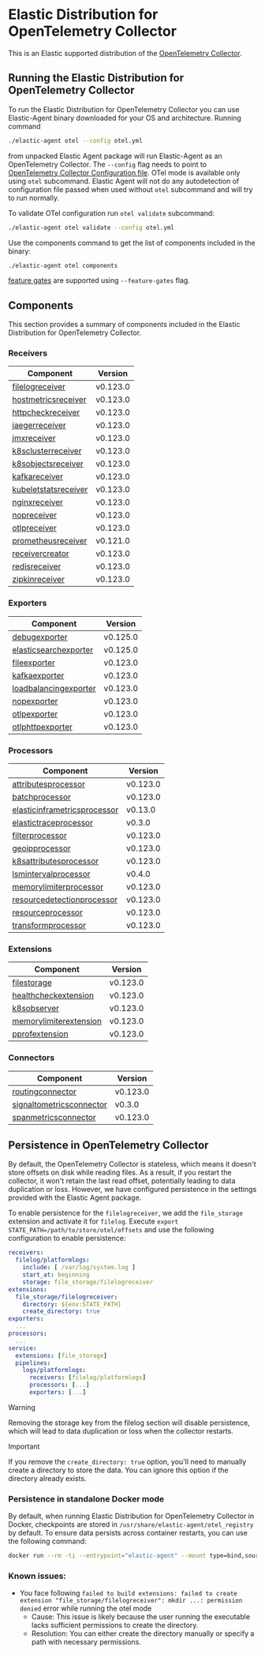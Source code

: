 # Elastic Distribution for OpenTelemetry Collector

This is an Elastic supported distribution of the [OpenTelemetry Collector](https://github.com/open-telemetry/opentelemetry-collector).

## Running the Elastic Distribution for OpenTelemetry Collector

To run the Elastic Distribution for OpenTelemetry Collector you can use Elastic-Agent binary downloaded for your OS and architecture.
Running command

```bash
./elastic-agent otel --config otel.yml
```

from unpacked Elastic Agent package will run Elastic-Agent as an OpenTelemetry Collector. The `--config` flag needs to point to [OpenTelemetry Collector Configuration file](https://opentelemetry.io/docs/collector/configuration/). OTel mode is available only using `otel` subcommand. Elastic Agent will not do any autodetection of configuration file passed when used without `otel` subcommand and will try to run normally.

To validate OTel configuration run `otel validate` subcommand:

```bash
./elastic-agent otel validate --config otel.yml
```

Use the components command to get the list of components included in the binary:

```bash
./elastic-agent otel components
```

[feature gates](https://github.com/open-telemetry/opentelemetry-collector/blob/main/featuregate/README.md#controlling-gates) are supported using `--feature-gates` flag.

## Components

This section provides a summary of components included in the Elastic Distribution for OpenTelemetry Collector.

### Receivers

| Component | Version |
|---|---|
| [filelogreceiver](https://github.com/open-telemetry/opentelemetry-collector-contrib/blob/receiver/filelogreceiver/v0.123.0/receiver/filelogreceiver/README.md) | v0.123.0 |
| [hostmetricsreceiver](https://github.com/open-telemetry/opentelemetry-collector-contrib/blob/receiver/hostmetricsreceiver/v0.123.0/receiver/hostmetricsreceiver/README.md) | v0.123.0 |
| [httpcheckreceiver](https://github.com/open-telemetry/opentelemetry-collector-contrib/blob/receiver/httpcheckreceiver/v0.123.0/receiver/httpcheckreceiver/README.md) | v0.123.0 |
| [jaegerreceiver](https://github.com/open-telemetry/opentelemetry-collector-contrib/blob/receiver/jaegerreceiver/v0.123.0/receiver/jaegerreceiver/README.md) | v0.123.0 |
| [jmxreceiver](https://github.com/open-telemetry/opentelemetry-collector-contrib/blob/receiver/jmxreceiver/v0.123.0/receiver/jmxreceiver/README.md) | v0.123.0 |
| [k8sclusterreceiver](https://github.com/open-telemetry/opentelemetry-collector-contrib/blob/receiver/k8sclusterreceiver/v0.123.0/receiver/k8sclusterreceiver/README.md) | v0.123.0 |
| [k8sobjectsreceiver](https://github.com/open-telemetry/opentelemetry-collector-contrib/blob/receiver/k8sobjectsreceiver/v0.123.0/receiver/k8sobjectsreceiver/README.md) | v0.123.0 |
| [kafkareceiver](https://github.com/open-telemetry/opentelemetry-collector-contrib/blob/receiver/kafkareceiver/v0.123.0/receiver/kafkareceiver/README.md) | v0.123.0 |
| [kubeletstatsreceiver](https://github.com/open-telemetry/opentelemetry-collector-contrib/blob/receiver/kubeletstatsreceiver/v0.123.0/receiver/kubeletstatsreceiver/README.md) | v0.123.0 |
| [nginxreceiver](https://github.com/open-telemetry/opentelemetry-collector-contrib/blob/receiver/nginxreceiver/v0.123.0/receiver/nginxreceiver/README.md) | v0.123.0 |
| [nopreceiver](https://github.com/open-telemetry/opentelemetry-collector/blob/receiver/nopreceiver/v0.123.0/receiver/nopreceiver/README.md) | v0.123.0 |
| [otlpreceiver](https://github.com/open-telemetry/opentelemetry-collector/blob/receiver/otlpreceiver/v0.123.0/receiver/otlpreceiver/README.md) | v0.123.0 |
| [prometheusreceiver](https://github.com/open-telemetry/opentelemetry-collector-contrib/blob/receiver/prometheusreceiver/v0.121.0/receiver/prometheusreceiver/README.md) | v0.121.0 |
| [receivercreator](https://github.com/open-telemetry/opentelemetry-collector-contrib/blob/receiver/receivercreator/v0.123.0/receiver/receivercreator/README.md) | v0.123.0 |
| [redisreceiver](https://github.com/open-telemetry/opentelemetry-collector-contrib/blob/receiver/redisreceiver/v0.123.0/receiver/redisreceiver/README.md) | v0.123.0 |
| [zipkinreceiver](https://github.com/open-telemetry/opentelemetry-collector-contrib/blob/receiver/zipkinreceiver/v0.123.0/receiver/zipkinreceiver/README.md) | v0.123.0 |

### Exporters

| Component | Version |
|---|---|
| [debugexporter](https://github.com/open-telemetry/opentelemetry-collector/blob/exporter/debugexporter/v0.125.0/exporter/debugexporter/README.md) | v0.125.0 |
| [elasticsearchexporter](https://github.com/open-telemetry/opentelemetry-collector-contrib/blob/exporter/elasticsearchexporter/v0.125.0/exporter/elasticsearchexporter/README.md) | v0.125.0 |
| [fileexporter](https://github.com/open-telemetry/opentelemetry-collector-contrib/blob/exporter/fileexporter/v0.123.0/exporter/fileexporter/README.md) | v0.123.0 |
| [kafkaexporter](https://github.com/open-telemetry/opentelemetry-collector-contrib/blob/exporter/kafkaexporter/v0.123.0/exporter/kafkaexporter/README.md) | v0.123.0 |
| [loadbalancingexporter](https://github.com/open-telemetry/opentelemetry-collector-contrib/blob/exporter/loadbalancingexporter/v0.123.0/exporter/loadbalancingexporter/README.md) | v0.123.0 |
| [nopexporter](https://github.com/open-telemetry/opentelemetry-collector/blob/exporter/nopexporter/v0.123.0/exporter/nopexporter/README.md) | v0.123.0 |
| [otlpexporter](https://github.com/open-telemetry/opentelemetry-collector/blob/exporter/otlpexporter/v0.123.0/exporter/otlpexporter/README.md) | v0.123.0 |
| [otlphttpexporter](https://github.com/open-telemetry/opentelemetry-collector/blob/exporter/otlphttpexporter/v0.123.0/exporter/otlphttpexporter/README.md) | v0.123.0 |

### Processors

| Component | Version |
|---|---|
| [attributesprocessor](https://github.com/open-telemetry/opentelemetry-collector-contrib/blob/processor/attributesprocessor/v0.123.0/processor/attributesprocessor/README.md) | v0.123.0 |
| [batchprocessor](https://github.com/open-telemetry/opentelemetry-collector/blob/processor/batchprocessor/v0.123.0/processor/batchprocessor/README.md) | v0.123.0 |
| [elasticinframetricsprocessor](https://github.com/elastic/opentelemetry-collector-components/blob/processor/elasticinframetricsprocessor/v0.13.0/processor/elasticinframetricsprocessor/README.md) | v0.13.0 |
| [elastictraceprocessor](https://github.com/elastic/opentelemetry-collector-components/blob/processor/elastictraceprocessor/v0.3.0/processor/elastictraceprocessor/README.md) | v0.3.0 |
| [filterprocessor](https://github.com/open-telemetry/opentelemetry-collector-contrib/blob/processor/filterprocessor/v0.123.0/processor/filterprocessor/README.md) | v0.123.0 |
| [geoipprocessor](https://github.com/open-telemetry/opentelemetry-collector-contrib/blob/processor/geoipprocessor/v0.123.0/processor/geoipprocessor/README.md) | v0.123.0 |
| [k8sattributesprocessor](https://github.com/open-telemetry/opentelemetry-collector-contrib/blob/processor/k8sattributesprocessor/v0.123.0/processor/k8sattributesprocessor/README.md) | v0.123.0 |
| [lsmintervalprocessor](https://github.com/elastic/opentelemetry-collector-components/blob/processor/lsmintervalprocessor/v0.4.0/processor/lsmintervalprocessor/README.md) | v0.4.0 |
| [memorylimiterprocessor](https://github.com/open-telemetry/opentelemetry-collector/blob/processor/memorylimiterprocessor/v0.123.0/processor/memorylimiterprocessor/README.md) | v0.123.0 |
| [resourcedetectionprocessor](https://github.com/open-telemetry/opentelemetry-collector-contrib/blob/processor/resourcedetectionprocessor/v0.123.0/processor/resourcedetectionprocessor/README.md) | v0.123.0 |
| [resourceprocessor](https://github.com/open-telemetry/opentelemetry-collector-contrib/blob/processor/resourceprocessor/v0.123.0/processor/resourceprocessor/README.md) | v0.123.0 |
| [transformprocessor](https://github.com/open-telemetry/opentelemetry-collector-contrib/blob/processor/transformprocessor/v0.123.0/processor/transformprocessor/README.md) | v0.123.0 |

### Extensions

| Component | Version |
|---|---|
| [filestorage](https://github.com/open-telemetry/opentelemetry-collector-contrib/blob/extension/storage/filestorage/v0.123.0/extension/storage/filestorage/README.md) | v0.123.0 |
| [healthcheckextension](https://github.com/open-telemetry/opentelemetry-collector-contrib/blob/extension/healthcheckextension/v0.123.0/extension/healthcheckextension/README.md) | v0.123.0 |
| [k8sobserver](https://github.com/open-telemetry/opentelemetry-collector-contrib/blob/extension/observer/k8sobserver/v0.123.0/extension/observer/k8sobserver/README.md) | v0.123.0 |
| [memorylimiterextension](https://github.com/open-telemetry/opentelemetry-collector/blob/extension/memorylimiterextension/v0.123.0/extension/memorylimiterextension/README.md) | v0.123.0 |
| [pprofextension](https://github.com/open-telemetry/opentelemetry-collector-contrib/blob/extension/pprofextension/v0.123.0/extension/pprofextension/README.md) | v0.123.0 |

### Connectors

| Component | Version |
|---|---|
| [routingconnector](https://github.com/open-telemetry/opentelemetry-collector-contrib/blob/connector/routingconnector/v0.123.0/connector/routingconnector/README.md) | v0.123.0 |
| [signaltometricsconnector](https://github.com/elastic/opentelemetry-collector-components/blob/connector/signaltometricsconnector/v0.3.0/connector/signaltometricsconnector/README.md) | v0.3.0 |
| [spanmetricsconnector](https://github.com/open-telemetry/opentelemetry-collector-contrib/blob/connector/spanmetricsconnector/v0.123.0/connector/spanmetricsconnector/README.md) | v0.123.0 |
## Persistence in OpenTelemetry Collector

By default, the OpenTelemetry Collector is stateless, which means it doesn't store offsets on disk while reading files. As a result, if you restart the collector, it won't retain the last read offset, potentially leading to data duplication or loss. However, we have configured persistence in the settings provided with the Elastic Agent package.

To enable persistence for the `filelogreceiver`, we add the `file_storage` extension and activate it for `filelog`.
Execute `export STATE_PATH=/path/to/store/otel/offsets` and use the following configuration to enable persistence:

```yaml
receivers:
  filelog/platformlogs:
    include: [ /var/log/system.log ]
    start_at: beginning
    storage: file_storage/filelogreceiver
extensions:
  file_storage/filelogreceiver:
    directory: ${env:STATE_PATH}
    create_directory: true
exporters:
  ...
processors:
  ...
service:
  extensions: [file_storage]
  pipelines:
    logs/platformlogs:
      receivers: [filelog/platformlogs]
      processors: [...]
      exporters: [...]
```

> [!WARNING]
Removing the storage key from the filelog section will disable persistence, which will lead to data duplication or loss when the collector restarts.

> [!IMPORTANT]
If you remove the `create_directory: true` option, you'll need to manually create a directory to store the data. You can ignore this option if the directory already exists.

### Persistence in standalone Docker mode

By default, when running Elastic Distribution for OpenTelemetry Collector in Docker, checkpoints are stored in `/usr/share/elastic-agent/otel_registry` by default. To ensure data persists across container restarts, you can use the following command:

```bash
docker run --rm -ti --entrypoint="elastic-agent" --mount type=bind,source=/path/on/host,target=/usr/share/elastic-agent/otel_registry  docker.elastic.co/elastic-agent/elastic-agent:8.18.0-SNAPSHOT otel
```

### Known issues:
-  You face following `failed to build extensions: failed to create extension "file_storage/filelogreceiver": mkdir ...: permission denied` error while running the otel mode
	- Cause: This issue is likely because the user running the executable lacks sufficient permissions to create the directory.
	- Resolution: You can either create the directory manually or specify a path with necessary permissions.

